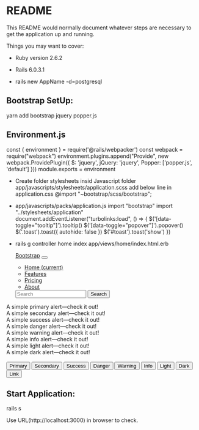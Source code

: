 # README

This README would normally document whatever steps are necessary to get the
application up and running.

Things you may want to cover:

* Ruby version 2.6.2

* Rails 6.0.3.1

* rails new AppName -d=postgresql

Bootstrap SetUp:
---------------
yarn add bootstrap jquery popper.js

Environment.js
-------------
const { environment } = require('@rails/webpacker')
const webpack = require("webpack")
environment.plugins.append("Provide", new webpack.ProvidePlugin({
  $: 'jquery',
  jQuery: 'jquery',
  Popper: ['popper.js', 'default']
}))
module.exports = environment

* Create folder stylesheets insid Javascript folder
  app/javascripts/stylesheets/application.scss
  add below line in application.css
  @import "~bootstrap/scss/bootstrap";

* app/javascripts/packs/application.js
  import "bootstrap"
  import "../stylesheets/application"
  document.addEventListener("turbolinks:load", () => {
    $('[data-toggle="tooltip"]').tooltip()
    $('[data-toggle="popover"]').popover()
    $('.toast').toast({ autohide: false })
    $('#toast').toast('show')
  })
  
* rails g controller home index
   app/views/home/index.html.erb
   <nav class="navbar navbar-expand-lg navbar-dark bg-primary">
  <a class="navbar-brand" href="#" data-ol-has-click-handler="">Bootstrap</a>
  <button class="navbar-toggler" type="button" data-toggle="collapse" data-target="#navbarColor02" aria-controls="navbarColor02" aria-expanded="false" aria-label="Toggle navigation">
    <span class="navbar-toggler-icon"></span>
  </button>

  <div class="collapse navbar-collapse" id="navbarColor02">
    <ul class="navbar-nav mr-auto">
      <li class="nav-item active">
        <a class="nav-link" href="#" data-ol-has-click-handler="">Home <span class="sr-only">(current)</span></a>
      </li>
      <li class="nav-item">
        <a class="nav-link" href="#" data-ol-has-click-handler="">Features</a>
      </li>
      <li class="nav-item">
        <a class="nav-link" href="#" data-ol-has-click-handler="">Pricing</a>
      </li>
      <li class="nav-item">
        <a class="nav-link" href="#" data-ol-has-click-handler="">About</a>
      </li>
    </ul>
    <form class="form-inline">
      <input class="form-control mr-sm-2" type="search" placeholder="Search" aria-label="Search">
      <button class="btn btn-outline-light my-2 my-sm-0" type="submit">Search</button>
    </form>
  </div>
</nav>

<div class="container mt-2">
  <div class="alert alert-primary" role="alert">
    A simple primary alert—check it out!
  </div>
  <div class="alert alert-secondary" role="alert">
    A simple secondary alert—check it out!
  </div>
  <div class="alert alert-success" role="alert">
    A simple success alert—check it out!
  </div>
  <div class="alert alert-danger" role="alert">
    A simple danger alert—check it out!
  </div>
  <div class="alert alert-warning" role="alert">
    A simple warning alert—check it out!
  </div>
  <div class="alert alert-info" role="alert">
    A simple info alert—check it out!
  </div>
  <div class="alert alert-light" role="alert">
    A simple light alert—check it out!
  </div>
  <div class="alert alert-dark" role="alert">
    A simple dark alert—check it out!
  </div>
  <br>
  <button type="button" class="btn btn-primary">Primary</button>
  <button type="button" class="btn btn-secondary">Secondary</button>
  <button type="button" class="btn btn-success">Success</button>
  <button type="button" class="btn btn-danger">Danger</button>
  <button type="button" class="btn btn-warning">Warning</button>
  <button type="button" class="btn btn-info">Info</button>
  <button type="button" class="btn btn-light">Light</button>
  <button type="button" class="btn btn-dark">Dark</button>
  <button type="button" class="btn btn-link">Link</button>
</div>

Start Application:
-----------------
rails s

Use URL(http://localhost:3000) in browser to check.
